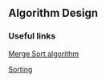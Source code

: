 ## Algorithm Design

### Useful links

[Merge Sort algorithm](https://www.geeksforgeeks.org/merge-sort/)

[Sorting](https://0x00sec.org/t/sorting-part-7-0-merge-sort/205)
